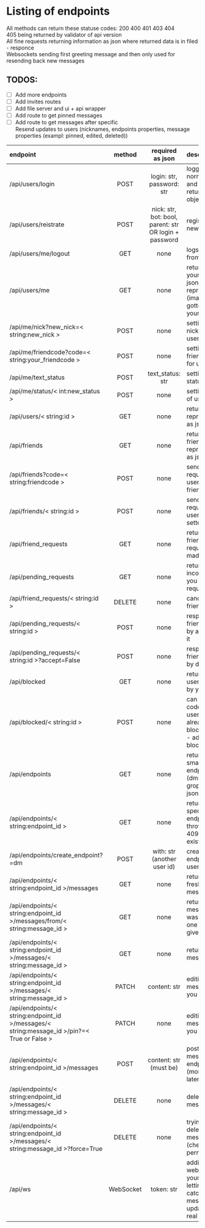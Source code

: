 # Listing of endpoints

All methods can return these statuse codes: 200 400 401 403 404  
405 being returned by validator of api version  
All fine requests returning information as json where returned data is in filed - responce  
Websockets sending first greeting message and then only used for resending back new messages  

## TODOS:
- [ ] Add more endpoints  
- [ ] Add invites routes  
- [ ] Add file server and ui + api wrapper  
- [ ] Add route to get pinned messages  
- [ ] Add route to get messages after specific  
Resend updates to users (nicknames, endpoints properties, message properties (exampl: pinned, edited, deleted))  

| endpoint | method | required as json | description |
| :--- | :---: | :-----: | :------ |
| /api/users/login | POST | login: str, password: str | logging in as normal user and getting in return user object as json |
| /api/users/reistrate | POST | nick: str, bot: bool, parent: str OR login + password | registrates new user |
| /api/users/me/logout | GET | none | logs out you from account |
| /api/users/me | GET | none | returns yourself as json representation (image can be gotten over your id) |
| /api/me/nick?new_nick=< string:new_nick > | POST | none | setting new nickname for user |
| /api/me/friendcode?code=< string:your_friendcode > | POST | none | setting new friend code for user |
| /api/me/text_status | POST | text_status: str | setting text status of user |
| /api/me/status/< int:new_status > | POST | none | setting status of user |
| /api/users/< string:id > | GET | none | returns user representation as json |
| /api/friends | GET | none | returns all friends json representation as json |
| /api/friends?code=< string:friendcode > | POST | none | sends friend request to user with this friendcode |
| /api/friends/< string:id > | POST | none | sends friend request to user with setted id |
| /api/friend_requests | GET | none | returns all friends requests made by you |
| /api/pending_requests | GET | none | returns all incoming to you friend requests |
| /api/friend_requests/< string:id > | DELETE | none | cancels sent friend request |
| /api/pending_requests/< string:id > | POST | none | respond to friend request by accepting it |
| /api/pending_requests/< string:id >?accept=False | POST | none | respond to friend request by denying it |
| /api/blocked | GET | none | returns all users blocked by you |
| /api/blocked/< string:id > | POST | none | can throw code 204 if user is already blocked, if not - adding to blocked |
| /api/endpoints | GET | none | returns all small endpoints (dms, groputs) as json |
| /api/endpoints/< string:endpoint_id > | GET | none | returns specific endpoint (may throw code 409 if already exists) |
| /api/endpoints/create_endpoint?=dm | POST | with: str (another user id) | creates new endpoint for users |
| /api/endpoints/< string:endpoint_id >/messages | GET | none | returns 100 fresh messages |
| /api/endpoints/< string:endpoint_id >/messages/from/< string:message_id > | GET | none | returns 100 mesages that was before one with given id |
| /api/endpoints/< string:endpoint_id >/messages/< string:message_id > | GET | none | returns exact message |
| /api/endpoints/< string:endpoint_id >/messages/< string:message_id > | PATCH | content: str | editing message from you |
| /api/endpoints/< string:endpoint_id >/messages/< string:message_id >/pin?=< True or False > | PATCH | none | editing message from you |
| /api/endpoints/< string:endpoint_id >/messages | POST | content: str (must be) | posting new message to endpoint (more details later) |
| /api/endpoints/< string:endpoint_id >/messages/< string:message_id > | DELETE | none | deleting your message |
| /api/endpoints/< string:endpoint_id >/messages/< string:message_id >?force=True | DELETE | none | trying to delete others message (checks permissions) |
| /api/ws | WebSocket | token: str | adding your websocket to your user and letting you catch messages and updates in real time |
